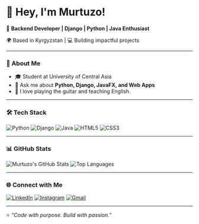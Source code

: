 # 👋 Hey, I'm Murtuzo!

🚀 **Backend Developer | Django | Python | Java Enthusiast**

🌍 Based in Kyrgyzstan | 💻 Building impactful projects

---

### 🧠 About Me
- 🎓 Student at University of Central Asia
- 💬 Ask me about **Python, Django, JavaFX, and Web Apps**
- 🎸 I love playing the guitar and teaching English.

---

### 🛠️ Tech Stack
![Python](https://img.shields.io/badge/Python-3776AB?logo=python&logoColor=white)
![Django](https://img.shields.io/badge/Django-092E20?logo=django&logoColor=white)
![Java](https://img.shields.io/badge/Java-007396?logo=java&logoColor=white)
![HTML5](https://img.shields.io/badge/HTML5-E34F26?logo=html5&logoColor=white)
![CSS3](https://img.shields.io/badge/CSS3-1572B6?logo=css3&logoColor=white)

---

### 📊 GitHub Stats
![Murtuzo's GitHub Stats](https://github-readme-stats.vercel.app/api?username=MurtuzoPM&show_icons=true&theme=radical)
![Top Languages](https://github-readme-stats.vercel.app/api/top-langs/?username=MurtuzoPM&layout=compact&theme=radical)

---

### 🌐 Connect with Me
[![LinkedIn](https://img.shields.io/badge/LinkedIn-0A66C2?logo=linkedin&logoColor=white)](https://www.linkedin.com/in/murtuzo-mamadziyoev-762109332/)
[![Instagram](https://img.shields.io/badge/Instagram-E4405F?logo=instagram&logoColor=white)](https://instagram.com/mamadziyoev_m)
[![Gmail](https://img.shields.io/badge/Email-D14836?logo=gmail&logoColor=white)](mailto:mmamadziyoev56@gmail.com)

---

⭐️ *“Code with purpose. Build with passion.”*  
